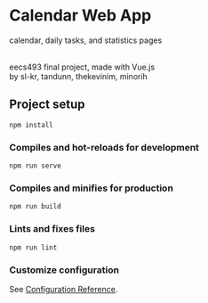 # Calendar Web App
calendar, daily tasks, and statistics pages <br /> <br />

eecs493 final project, made with Vue.js <br />
by sl-kr, tandunn, thekevinim, minorih

## Project setup
```
npm install
```

### Compiles and hot-reloads for development
```
npm run serve
```

### Compiles and minifies for production
```
npm run build
```

### Lints and fixes files
```
npm run lint
```

### Customize configuration
See [Configuration Reference](https://cli.vuejs.org/config/).
